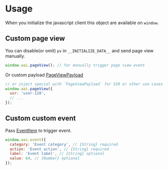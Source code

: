 # Usage

When you initialize the javascript client this object are available on `window`.

## Custom page view

You can disable(or omit) `pv` in `__INITIALIZE_DATA__` and send page view manually.

```javascript
window.aai.pageView(); // for manually trigger page view event
```

Or custom payload [PageViewPayload](https://github.com/aasaam/analytics-client/blob/master/index.d.ts)

```javascript
// or inject special with `PageViewPayload` for SSR or other use cases
window.aai.pageView({
  usr: 'user-128',
  // ...
});
```

## Custom custom event

Pass [EventItem](https://github.com/aasaam/analytics-client/blob/master/index.d.ts) to trigger event.

```javascript
window.aai.event({
  category: 'Event category', // {String} required
  action: 'Event action', // {String} required
  label: 'Event label', // {String} optional
  value: 64, // {Number} optional
});
```
